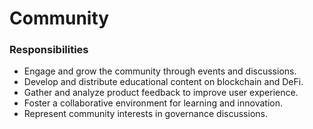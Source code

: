 # Community

### **Responsibilities**

* Engage and grow the community through events and discussions.
* Develop and distribute educational content on blockchain and DeFi.
* Gather and analyze product feedback to improve user experience.
* Foster a collaborative environment for learning and innovation.
* Represent community interests in governance discussions.

